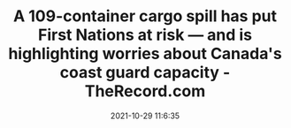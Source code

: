 ---
"title": "A 109-container cargo spill has put First Nations at risk — and is highlighting worries about Canada's coast guard capacity - TheRecord.com"
"date": "2021-10-29 11:6:35"
"feed_name": "GOOGLENEWSMINING"
"feed_website": "https://news.google.com/search?q=mining%2Bincident&hl=en-US&gl=US&ceid=US:en"
"feed_rss": "https://news.google.com/rss/search?q=mining%2Bincident&hl=en-US&gl=US&ceid=US:en"
"link": "https://www.therecord.com/ts/news/canada/2021/10/29/a-109-container-cargo-spill-has-put-first-nations-at-risk-and-is-highlighting-worries-about-canadas-coast-guard-capacity.html"
"source": "{'href': 'https://www.therecord.com', 'title': 'TheRecord.com'}"
"file": "_posts/2021-1-1-98fc89085b42e6c7607d67d5f13e72519f319f2c.md"
"accident": "1"
"drilling": "0"
"dead": "0"
"injured": "0"
"arrested": "0"
"place": "unknown place"
"where": "unknown site"
"causes": "unknown"
"place_uri": "unknown place"
---